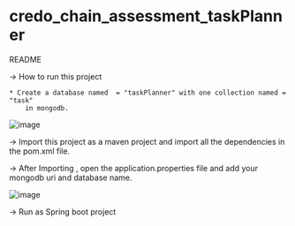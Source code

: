 # credo_chain_assessment_taskPlanner


README

-> How to run this project
	
	* Create a database named  = "taskPlanner" with one collection named = "task"
		in mongodb.
    
 ![image](https://user-images.githubusercontent.com/43287929/190868483-27a425c1-9eb3-4bc8-bf70-d1d883b845ee.png)
    
    
-> Import this project as a maven project and import all the dependencies in the pom.xml file.

-> After Importing , open the application.properties file and add your mongodb uri and database name.

![image](https://user-images.githubusercontent.com/43287929/190868597-26a433ee-2908-4030-ba39-d0edf072280a.png)


-> Run as Spring boot project

